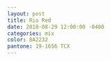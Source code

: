 ```yaml
---
layout: post
title: Rio Red
date: 2018-08-29 12:00:00 -0400
categories: mix
color: 8A2232
pantone: 19-1656 TCX
---
```

